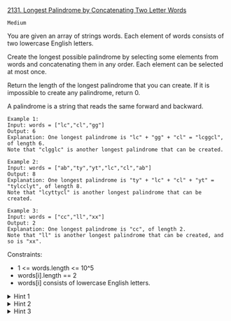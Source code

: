[2131. Longest Palindrome by Concatenating Two Letter Words](https://leetcode.com/problems/longest-palindrome-by-concatenating-two-letter-words/)

`Medium`

You are given an array of strings words. Each element of words consists of two lowercase English letters.

Create the longest possible palindrome by selecting some elements from words and concatenating them in any order. Each element can be selected at most once.

Return the length of the longest palindrome that you can create. If it is impossible to create any palindrome, return 0.

A palindrome is a string that reads the same forward and backward.

```
Example 1:
Input: words = ["lc","cl","gg"]
Output: 6
Explanation: One longest palindrome is "lc" + "gg" + "cl" = "lcggcl", of length 6.
Note that "clgglc" is another longest palindrome that can be created.

Example 2:
Input: words = ["ab","ty","yt","lc","cl","ab"]
Output: 8
Explanation: One longest palindrome is "ty" + "lc" + "cl" + "yt" = "tylcclyt", of length 8.
Note that "lcyttycl" is another longest palindrome that can be created.

Example 3:
Input: words = ["cc","ll","xx"]
Output: 2
Explanation: One longest palindrome is "cc", of length 2.
Note that "ll" is another longest palindrome that can be created, and so is "xx".
```

Constraints:

- 1 <= words.length <= 10^5
- words[i].length == 2
- words[i] consists of lowercase English letters.

<details>
<summary>Hint 1</summary>

A palindrome must be mirrored over the center. Suppose we have a palindrome. If we prepend the word "ab" on the left, what must we append on the right to keep it a palindrome?
</details>

<details>
<summary>Hint 2</summary>

We must append "ba" on the right. The number of times we can do this is the minimum of (occurrences of "ab") and (occurrences of "ba").
</details>

<details>
<summary>Hint 3</summary>

For words that are already palindromes, e.g. "aa", we can prepend and append these in pairs as described in the previous hint. We can also use exactly one in the middle to form an even longer palindrome.
</details>
